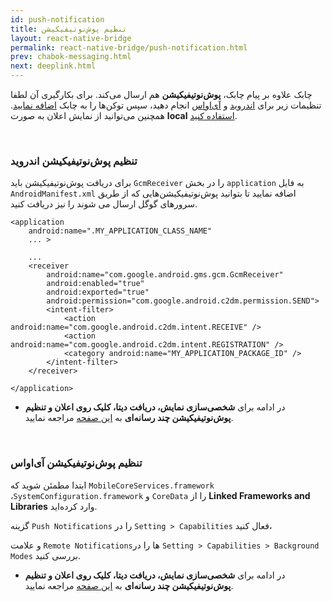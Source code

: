 ```yaml
---
id: push-notification
title: تنظیم پوش‌نوتیفیکیشن 
layout: react-native-bridge
permalink: react-native-bridge/push-notification.html
prev: chabok-messaging.html
next: deeplink.html
---
```


چابک علاوه بر پیام چابک، **پوش‌نوتیفیکیشن** هم ارسال می‌کند. برای بکارگیری آن لطفا تنظیمات زیر برای [اندروید](/react-native/push-notification.html#تنظیم-پوشنوتیفیکیشن-اندروید) و [آی‌اواس](/react-native/push-notification.html#تنظیم-پوشنوتیفیکیشن-آیاواس) انجام دهید، سپس توکن‌ها را به چابک [اضافه نمایید](/react-native/push-notification.html#متد-افزودن-توکن-برای-ارسال-پوشنوتیفیکیشن). همچنین می‌توانید از نمایش اعلان به صورت **local** [استفاده کنید](/react-native/push-notification.html#نمایش-local-notifications).

<Br>

### تنظیم پوش‌نوتیفیکیشن اندروید

برای دریافت پوش‌نوتیفیکیشن باید `GcmReceiver` را در بخش `application` به فایل `AndroidManifest.xml` اضافه نمایید تا بتوانید پوش‌نوتیفیکیشن‌هایی که از طریق سرور‌های گوگل ارسال می شوند را نیز دریافت کنید.

```markup
<application
    android:name=".MY_APPLICATION_CLASS_NAME"
    ... >
	
	...
    <receiver
        android:name="com.google.android.gms.gcm.GcmReceiver"
        android:enabled="true"
        android:exported="true"
        android:permission="com.google.android.c2dm.permission.SEND">
        <intent-filter>
            <action android:name="com.google.android.c2dm.intent.RECEIVE" />
            <action android:name="com.google.android.c2dm.intent.REGISTRATION" />
            <category android:name="MY_APPLICATION_PACKAGE_ID" />
        </intent-filter>
    </receiver>
	
</application>
```

- در ادامه برای **شخصی‌سازی نمایش، دریافت دیتا، کلیک روی اعلان و تنظیم پوش‌نوتیفیکیشن چند رسانه‌ای** به [این صفحه](/android/push-notification.html) مراجعه نمایید.

<Br>

### تنظیم پوش‌نوتیفیکیشن آی‌او‌اس

ابتدا مطمئن شوید که `MobileCoreServices.framework` ،`SystemConfiguration.framework` و `CoreData` را از **Linked Frameworks and Libraries** وارد کرده‌اید.

گزینه `Push Notifications` را در `Setting > Capabilities` فعال کنید،

و علامت `Remote Notifications`ها را در `Setting > Capabilities > Background Modes` بررسی کنید.

- در ادامه برای **شخصی‌سازی نمایش، دریافت دیتا، کلیک روی اعلان و تنظیم پوش‌نوتیفیکیشن چند رسانه‌ای** به [این صفحه](/ios/push-notification.html) مراجعه نمایید.
